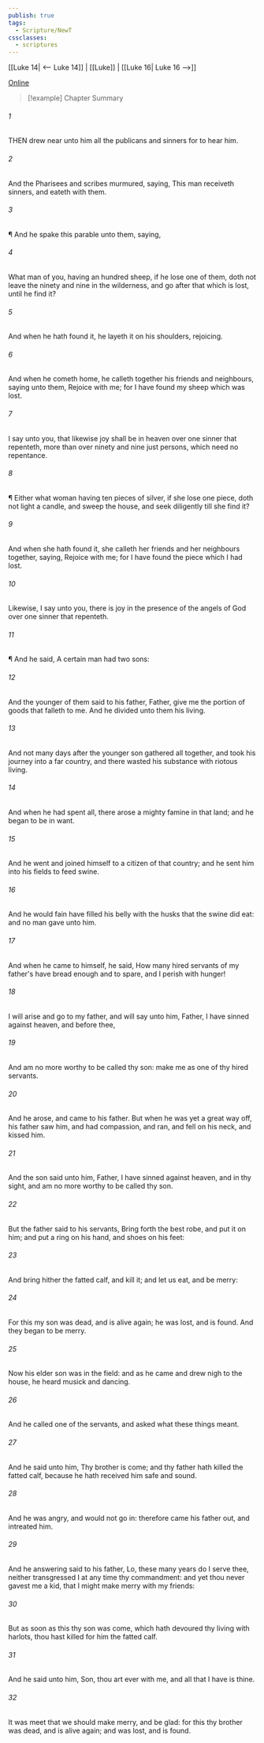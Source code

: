 ```yaml
---
publish: true
tags:
  - Scripture/NewT
cssclasses:
  - scriptures
---
```

[[Luke 14| <-- Luke 14]] | [[Luke]] | [[Luke 16| Luke 16 -->]]

[Online](https://churchofjesuschrist.org/study/scriptures/nt/luke/15?lang=eng)

>[!example] Chapter Summary
>
###### 1
THEN drew near unto him all the publicans and sinners for to hear him.
###### 2
And the Pharisees and scribes murmured, saying, This man receiveth sinners, and eateth with them.
###### 3
¶ And he spake this parable unto them, saying,
###### 4
What man of you, having an hundred sheep, if he lose one of them, doth not leave the ninety and nine in the wilderness, and go after that which is lost, until he find it?
###### 5
And when he hath found it, he layeth it on his shoulders, rejoicing.
###### 6
And when he cometh home, he calleth together his friends and neighbours, saying unto them, Rejoice with me; for I have found my sheep which was lost.
###### 7
I say unto you, that likewise joy shall be in heaven over one sinner that repenteth, more than over ninety and nine just persons, which need no repentance.
###### 8
¶ Either what woman having ten pieces of silver, if she lose one piece, doth not light a candle, and sweep the house, and seek diligently till she find it?
###### 9
And when she hath found it, she calleth her friends and her neighbours together, saying, Rejoice with me; for I have found the piece which I had lost.
###### 10
Likewise, I say unto you, there is joy in the presence of the angels of God over one sinner that repenteth.
###### 11
¶ And he said, A certain man had two sons:
###### 12
And the younger of them said to his father, Father, give me the portion of goods that falleth to me. And he divided unto them his living.
###### 13
And not many days after the younger son gathered all together, and took his journey into a far country, and there wasted his substance with riotous living.
###### 14
And when he had spent all, there arose a mighty famine in that land; and he began to be in want.
###### 15
And he went and joined himself to a citizen of that country; and he sent him into his fields to feed swine.
###### 16
And he would fain have filled his belly with the husks that the swine did eat: and no man gave unto him.
###### 17
And when he came to himself, he said, How many hired servants of my father's have bread enough and to spare, and I perish with hunger!
###### 18
I will arise and go to my father, and will say unto him, Father, I have sinned against heaven, and before thee,
###### 19
And am no more worthy to be called thy son: make me as one of thy hired servants.
###### 20
And he arose, and came to his father. But when he was yet a great way off, his father saw him, and had compassion, and ran, and fell on his neck, and kissed him.
###### 21
And the son said unto him, Father, I have sinned against heaven, and in thy sight, and am no more worthy to be called thy son.
###### 22
But the father said to his servants, Bring forth the best robe, and put it on him; and put a ring on his hand, and shoes on his feet:
###### 23
And bring hither the fatted calf, and kill it; and let us eat, and be merry:
###### 24
For this my son was dead, and is alive again; he was lost, and is found. And they began to be merry.
###### 25
Now his elder son was in the field: and as he came and drew nigh to the house, he heard musick and dancing.
###### 26
And he called one of the servants, and asked what these things meant.
###### 27
And he said unto him, Thy brother is come; and thy father hath killed the fatted calf, because he hath received him safe and sound.
###### 28
And he was angry, and would not go in: therefore came his father out, and intreated him.
###### 29
And he answering said to his father, Lo, these many years do I serve thee, neither transgressed I at any time thy commandment: and yet thou never gavest me a kid, that I might make merry with my friends:
###### 30
But as soon as this thy son was come, which hath devoured thy living with harlots, thou hast killed for him the fatted calf.
###### 31
And he said unto him, Son, thou art ever with me, and all that I have is thine.
###### 32
It was meet that we should make merry, and be glad: for this thy brother was dead, and is alive again; and was lost, and is found.



